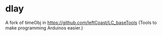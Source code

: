 # dlay
A fork of timeObj in https://github.com/leftCoast/LC_baseTools (Tools to make programming Arduinos easier.)

